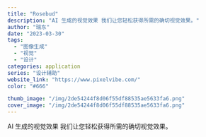 ```yaml
---
title: "Rosebud"
description: "AI 生成的视觉效果 我们让您轻松获得所需的确切视觉效果。"
author: "瑞东"
date: "2023-03-30"
tags:
  - "图像生成"
  - "视觉"
  - "设计"
categories: application
series: "设计辅助"
website_link: "https://www.pixelvibe.com/"
color: "#666"

thumb_image: "/img/2de54244f8d06f55df88535ae5633fa6.png"
cover_image: "/img/2de54244f8d06f55df88535ae5633fa6.png"
---
```


AI 生成的视觉效果 我们让您轻松获得所需的确切视觉效果。